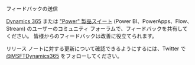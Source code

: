 <!-- This file contains localizable strings used in generating the custom PDF. Do not use as an include file in any web content. -->
<!-- strings for PDF end page -->

フィードバックの送信

[Dynamics 365](https://community.dynamics.com/) または ["Power" 製品スイート](https://powerusers.microsoft.com/) (Power BI、PowerApps、Flow、Stream) のユーザーのコミュニティ フォーラムで、フィードバックを共有してください。 皆様からのフィードバックは改善に役立てられます。

リリース ノートに対する更新について確認できるようにするには、Twitter で [@MSFTDynamics365](https://twitter.com/MSFTDynamics365) をフォローしてください。
